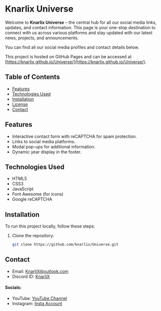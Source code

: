 # Knarlix Universe

Welcome to **Knarlix Universe** – the central hub for all our social media links, updates, and contact information. This page is your one-stop destination to connect with us across various platforms and stay updated with our latest news, projects, and announcements.

You can find all our social media profiles and contact details below.

This project is hosted on GitHub Pages and can be accessed at [https://knarlix.github.io/Universe/](https://knarlix.github.io/Universe/).

## Table of Contents

- [Features](#features)
- [Technologies Used](#technologies-used)
- [Installation](#installation)
- [License](https://knarlix.github.io/universe/license)
- [Contact](#contact)

## Features

- Interactive contact form with reCAPTCHA for spam protection.
- Links to social media platforms.
- Modal pop-ups for additional information.
- Dynamic year display in the footer.

## Technologies Used

- HTML5
- CSS3
- JavaScript
- Font Awesome (for icons)
- Google reCAPTCHA

## Installation

To run this project locally, follow these steps:

1. Clone the repository:
   ```bash
   git clone https://github.com/knarlix/Universe.git

## Contact

- Email: [KnarliX@outlook.com](mailto:KnarliX@outlook.com)
- Discord ID: [KnarliX](https://discord.com/users/1212719184870383621)

#### Socials:
- YouTube: [YouTube Channel](https://youtube.com/channel/UCn0U0vU1QfNUky7Dz7E_SMg)
- Instagram: [Insta Account](https://www.instagram.com/knarlix)
